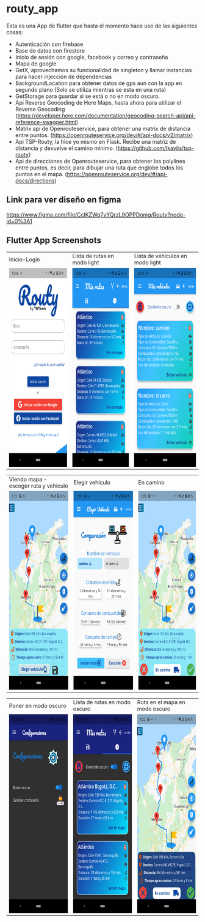 # routy_app

Esta es una App de flutter que hasta el momento hace uso de las siguientes cosas:
* Autenticación con firebase
* Base de datos con firestore
* Inicio de sesión con google, facebook y correo y contraseña
* Mapa de google
* GetX, aprovechamos su funcionalidad de singleton y llamar instancias para hacer injección de dependencias
* BackgroundLocation para obtener datos de gps aun con la app en segundo plano (Solo se utiliza mientras se esta en una ruta)
* GetStorage para guardar si se está o no en modo oscuro.
* Api Reverse Geocoding de Here Maps, hasta ahora para utilizar el Reverse Geocoding (https://developer.here.com/documentation/geocoding-search-api/api-reference-swagger.html)
* Matrix api de Openrouteservice, para obtener una matrix de distancia entre puntos. (https://openrouteservice.org/dev/#/api-docs/v2/matrix)
* Api TSP-Routy, la hice yo mismo en Flask. Recibe una matriz de distancia y devuelve el camino minimo. (https://github.com/lkavila/tsp-routy)   
* Api de direcciones de Openrouteservice, para obtener los polylines entre puntos, es decir, para dibujar una ruta que englobe todos los puntos en el mapa. (https://openrouteservice.org/dev/#/api-docs/directions)

## Link para ver diseño en figma
https://www.figma.com/file/CclKZWq7vYQrzL9OPPDomg/Routy?node-id=0%3A1

## Flutter App Screenshots

<table>
  <tr>
    <td>Inicio-Login</td>
     <td>Lista de rutas en modo light</td>
     <td>Lista de vehículos en modo light</td>
  </tr>
  <tr>
    <td><img src="screenshots/inicio.png" width=270 height=520></td>
    <td><img src="screenshots/rutasModoLight.png" width=270 height=520></td>
    <td><img src="screenshots/vehiculosModoLight.png" width=270 height=520></td>
  </tr>
 </table>

 <table>
  <tr>
    <td>Viendo mapa - escoger ruta y vehículo</td>
     <td>Elegir vehículo</td>
     <td>En camino</td>
  </tr>
  <tr>
    <td><img src="screenshots/antesDeElegirVehiculo.png" width=270 height=520></td>
    <td><img src="screenshots/elegirVehiculo.png" width=270 height=520></td>
    <td><img src="screenshots/enCamino.png" width=270 height=520></td>
  </tr>
 </table>

 <table>
  <tr>
    <td>Poner en modo oscuro</td>
     <td>Lista de rutas en modo oscuro</td>
     <td>Ruta en el mapa en modo oscuro</td>
  </tr>
  <tr>
    <td><img src="screenshots/ModoOscuro.png" width=270 height=520></td>
    <td><img src="screenshots/rutasModoOscuro.png" width=270 height=520></td>
    <td><img src="screenshots/enCaminoModoOscuro.png" width=270 height=520></td>
  </tr>
 </table>
